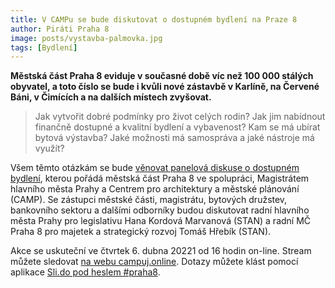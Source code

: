 ```yaml
---
title: V CAMPu se bude diskutovat o dostupném bydlení na Praze 8
author: Piráti Praha 8
image: posts/vystavba-palmovka.jpg
tags: [Bydlení]
---
```


**Městská část Praha 8 eviduje v současné době víc než 100 000 stálých obyvatel, a toto číslo se bude i kvůli nové zástavbě v Karlíně, na Červené Báni, v Čimících a na dalších místech zvyšovat.** 

> Jak vytvořit dobré podmínky pro život celých rodin? 
> Jak jim nabídnout finančně dostupné a kvalitní bydlení a vybavenost? 
> Kam se má ubírat bytová výstavba? 
> Jaké možnosti má samospráva a jaké nástroje má využít? 

Všem těmto otázkám se bude [věnovat panelová diskuse o dostupném bydlení](https://www.facebook.com/events/800938590827370), kterou pořádá městská část Praha 8 ve spolupráci, Magistrátem hlavního města Prahy a Centrem pro architektury a městské plánování (CAMP). Se zástupci městské části, magistrátu, bytových družstev, bankovního sektoru a dalšími odborníky budou diskutovat radní hlavního města Prahy pro legislativu Hana Kordová Marvanová (STAN) a radní MČ Praha 8 pro majetek a strategický rozvoj Tomáš Hřebík (STAN).

Akce se uskuteční ve čtvrtek 6. dubna 20221 od 16 hodin on-line. Stream můžete sledovat [na webu campuj.online](https://www.campuj.online/zive). Dotazy můžete klást pomocí aplikace [Sli.do pod heslem #praha8](https://app.sli.do/event/wutzcdrd/live/questions).



